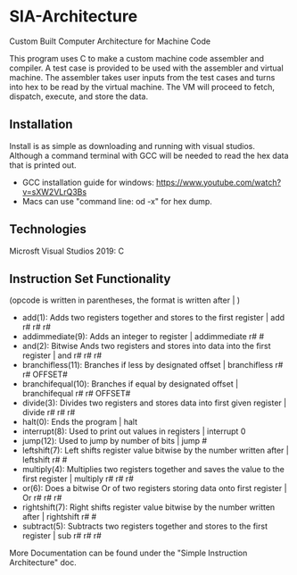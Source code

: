# SIA-Architecture
 Custom Built Computer Architecture for Machine Code

This program uses C to make a custom machine code assembler and compiler. A test case is provided to be used with the assembler and virtual machine. The assembler takes user inputs from the test cases and turns into hex to be read by the virtual machine. The VM will proceed to fetch, dispatch, execute, and store the data.

## Installation

Install is as simple as downloading and running with visual studios. Although a command terminal with GCC will be needed to read the hex data that is printed out.

- GCC installation guide for windows: https://www.youtube.com/watch?v=sXW2VLrQ3Bs
- Macs can use "command line: od -x" for hex dump.

## Technologies

Microsft Visual Studios 2019: C

## Instruction Set Functionality

(opcode is written in parentheses, the format is written after | )
- add(1): Adds two registers together and stores to the first register | add r# r# r#
- addimmediate(9): Adds an integer to register | addimmediate r# #
- and(2): Bitwise Ands two registers and stores into data into the first register | and r# r# r#
- branchifless(11): Branches if less by designated offset | branchifless r# r# OFFSET#
- branchifequal(10): Branches if equal by designated offset | branchifequal r# r# OFFSET#
- divide(3): Divides two registers and stores data into first given register | divide r# r# r#
- halt(0): Ends the program | halt
- interrupt(8): Used to print out values in registers | interrupt 0
- jump(12): Used to jump by number of bits | jump # 
- leftshift(7): Left shifts register value bitwise by the number written after | leftshift r# #
- multiply(4): Multiplies two registers together and saves the value to the first register | multiply r# r# r#
- or(6): Does a bitwise Or of two registers storing data onto first register | Or r# r# r#
- rightshift(7): Right shifts register value bitwise by the number written after | rightshift r# #
- subtract(5): Subtracts two registers together and stores to the first register | sub r# r# r#

More Documentation can be found under the "Simple Instruction Architecture" doc.
